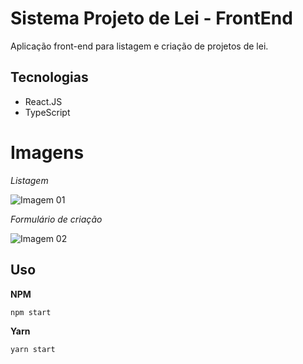 # Sistema Projeto de Lei - FrontEnd

Aplicação front-end para listagem e criação de projetos de lei.

## Tecnologias
- React.JS
- TypeScript

# Imagens

*Listagem*

![Imagem 01](https://i.imgur.com/W0HAgHX.png)

*Formulário de criação*

![Imagem 02](https://i.imgur.com/bcR5Gpu.png)

## Uso

**NPM**

<code>npm start</code>

**Yarn**

<code>yarn start</code>
